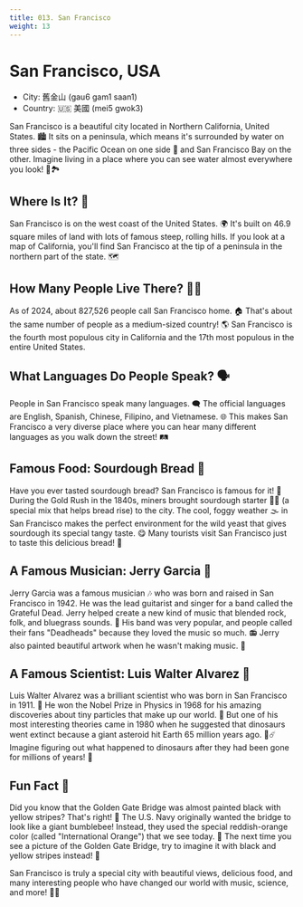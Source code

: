 ```yaml
---
title: 013. San Francisco
weight: 13
---
```


# San Francisco, USA

- City: 舊金山 (gau6 gam1 saan1)
- Country: 🇺🇸 美國 (mei5 gwok3)

San Francisco is a beautiful city located in Northern California, United States. 🏙️ It sits on a peninsula, which means it's surrounded by water on three sides - the Pacific Ocean on one side 🌊 and San Francisco Bay on the other. Imagine living in a place where you can see water almost everywhere you look! 🌊🏞️

## Where Is It? 📍

San Francisco is on the west coast of the United States. 🌍 It's built on 46.9 square miles of land with lots of famous steep, rolling hills. If you look at a map of California, you'll find San Francisco at the tip of a peninsula in the northern part of the state. 🗺️

## How Many People Live There? 👫🏽

As of 2024, about 827,526 people call San Francisco home. 🏠 That's about the same number of people as a medium-sized country! 🌎 San Francisco is the fourth most populous city in California and the 17th most populous in the entire United States.

## What Languages Do People Speak? 🗣️

People in San Francisco speak many languages. 🗨️ The official languages are English, Spanish, Chinese, Filipino, and Vietnamese. 🌐 This makes San Francisco a very diverse place where you can hear many different languages as you walk down the street! 🛤️

## Famous Food: Sourdough Bread 🍞

Have you ever tasted sourdough bread? San Francisco is famous for it! 🥖 During the Gold Rush in the 1840s, miners brought sourdough starter 🧑‍🏭 (a special mix that helps bread rise) to the city. The cool, foggy weather 🌫️ in San Francisco makes the perfect environment for the wild yeast that gives sourdough its special tangy taste. 😋 Many tourists visit San Francisco just to taste this delicious bread! 🧳

## A Famous Musician: Jerry Garcia 🎸

Jerry Garcia was a famous musician 🎶 who was born and raised in San Francisco in 1942. He was the lead guitarist and singer for a band called the Grateful Dead. Jerry helped create a new kind of music that blended rock, folk, and bluegrass sounds. 🎵 His band was very popular, and people called their fans "Deadheads" because they loved the music so much. 📻 Jerry also painted beautiful artwork when he wasn't making music. 🎨

## A Famous Scientist: Luis Walter Alvarez 🔬

Luis Walter Alvarez was a brilliant scientist who was born in San Francisco in 1911. 🧬 He won the Nobel Prize in Physics in 1968 for his amazing discoveries about tiny particles that make up our world. 🌌 But one of his most interesting theories came in 1980 when he suggested that dinosaurs went extinct because a giant asteroid hit Earth 65 million years ago. 🦖☄️ Imagine figuring out what happened to dinosaurs after they had been gone for millions of years! 🧐

## Fun Fact 🤔

Did you know that the Golden Gate Bridge was almost painted black with yellow stripes? That's right! 🐝 The U.S. Navy originally wanted the bridge to look like a giant bumblebee! Instead, they used the special reddish-orange color (called "International Orange") that we see today. 🧡 The next time you see a picture of the Golden Gate Bridge, try to imagine it with black and yellow stripes instead! 🎨

San Francisco is truly a special city with beautiful views, delicious food, and many interesting people who have changed our world with music, science, and more! 🌇🌁
